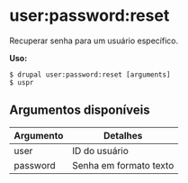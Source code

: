 # user:password:reset
Recuperar senha para um usuário específico.

**Uso:**
```
$ drupal user:password:reset [arguments]
$ uspr  
```

## Argumentos disponíveis
Argumento | Detalhes
---------|-------------
user | ID do usuário
password | Senha em formato texto
